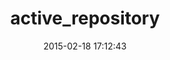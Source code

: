 ---
layout: post
title:  "active_repository"
repo:   "efreesen/active_repository"
date:   2015-02-18 17:12:43
gemurl: http://github.com/efreesen/active_repository
---